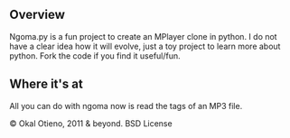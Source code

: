 Overview
--------

Ngoma.py is a fun project to create an MPlayer clone in python. I do not have
a clear idea how it will evolve, just a toy project to learn more about python.
Fork the code if you find it useful/fun.

Where it's at
-------------

All you can do with ngoma now is read the tags of an MP3 file.

&copy; Okal Otieno, 2011 &amp; beyond.
BSD License
